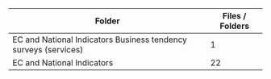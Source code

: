 | Folder                                                          |   Files / Folders |
|-----------------------------------------------------------------|-------------------|
| EC and National Indicators Business tendency surveys (services) |                 1 |
| EC and National Indicators                                      |                22 |